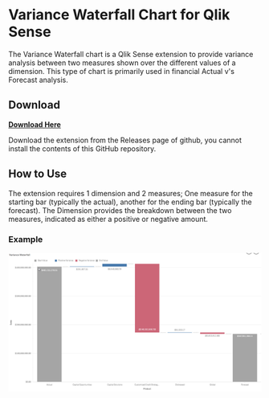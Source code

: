 # Variance Waterfall Chart for Qlik Sense

The Variance Waterfall chart is a Qlik Sense extension to provide variance analysis between two measures shown over the different values of a dimension. This type of chart is primarily used in financial Actual v's Forecast analysis.

## Download

[**Download Here**](https://link)

Download the extension from the Releases page of github, you cannot install the contents of this GitHub repository.

## How to Use

The extension requires 1 dimension and 2 measures; One measure for the starting bar (typically the actual), another for the ending bar (typically the forecast). The Dimension provides the breakdown between the two measures, indicated as either a positive or negative amount.

### Example
![Example screenshot of variance waterfall chart in Qlik Sense](docs/variance-waterfall-example.png?raw=true)
